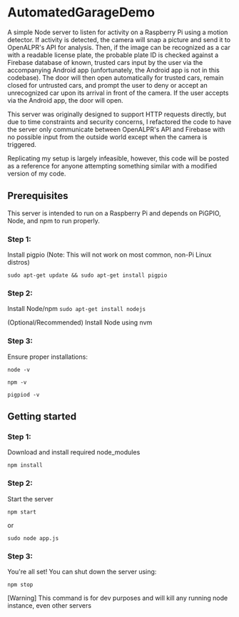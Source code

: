 # AutomatedGarageDemo

A simple Node server to listen for activity on a Raspberry Pi using a motion detector. If activity is detected, the camera will snap a picture and send it to OpenALPR's API for analysis.
Then, if the image can be recognized as a car with a readable license plate, the probable plate ID is checked against a Firebase database of known, trusted cars input by the user via the accompanying Android app (unfortunately, the Android app is not in this codebase).
The door will then open automatically for trusted cars, remain closed for untrusted cars, and prompt the user to deny or accept an unrecognized car upon its arrival in front of the camera. If the user accepts via the Android app, the door will open.

This server was originally designed to support HTTP requests directly, but due to time constraints and security concerns, I refactored the code to have the server only communicate between OpenALPR's API and Firebase with no possible input from the outside world except when the camera is triggered.

Replicating my setup is largely infeasible, however, this code will be posted as a reference for anyone attempting something similar with a modified version of my code.

## Prerequisites
This server is intended to run on a Raspberry Pi and depends on PiGPIO, Node, and npm to run properly.
### Step 1:
Install pigpio (Note: This will not work on most common, non-Pi Linux distros)

`sudo apt-get update && sudo apt-get install pigpio`

### Step 2:
Install Node/npm
`sudo apt-get install nodejs`

(Optional/Recommended) Install Node using nvm

### Step 3: 
Ensure proper installations:

`node -v`

`npm -v`

`pigpiod -v`

## Getting started

### Step 1:
Download and install required node_modules

`npm install`

### Step 2:
Start the server

`npm start`

or

`sudo node app.js`

### Step 3:
You're all set! You can shut down the server using:

`npm stop`

[Warning] This command is for dev purposes and will kill any running node instance, even other servers

